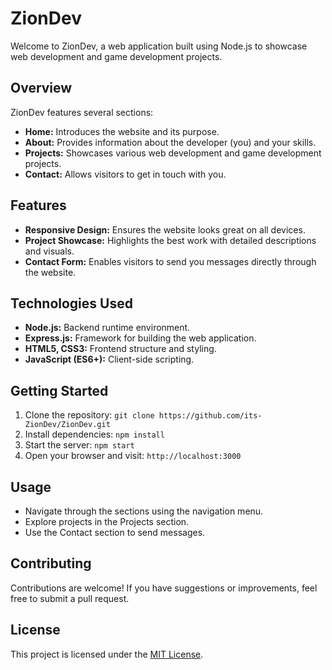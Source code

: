 # ZionDev

Welcome to ZionDev, a web application built using Node.js to showcase web development and game development projects.

## Overview

ZionDev features several sections:

- **Home:** Introduces the website and its purpose.
- **About:** Provides information about the developer (you) and your skills.
- **Projects:** Showcases various web development and game development projects.
- **Contact:** Allows visitors to get in touch with you.

## Features

- **Responsive Design:** Ensures the website looks great on all devices.
- **Project Showcase:** Highlights the best work with detailed descriptions and visuals.
- **Contact Form:** Enables visitors to send you messages directly through the website.

## Technologies Used

- **Node.js:** Backend runtime environment.
- **Express.js:** Framework for building the web application.
- **HTML5, CSS3:** Frontend structure and styling.
- **JavaScript (ES6+):** Client-side scripting.

## Getting Started

1. Clone the repository: `git clone https://github.com/its-ZionDev/ZionDev.git`
2. Install dependencies: `npm install`
3. Start the server: `npm start`
4. Open your browser and visit: `http://localhost:3000`

## Usage

- Navigate through the sections using the navigation menu.
- Explore projects in the Projects section.
- Use the Contact section to send messages.

## Contributing

Contributions are welcome! If you have suggestions or improvements, feel free to submit a pull request.

## License

This project is licensed under the [MIT License](LICENSE).
